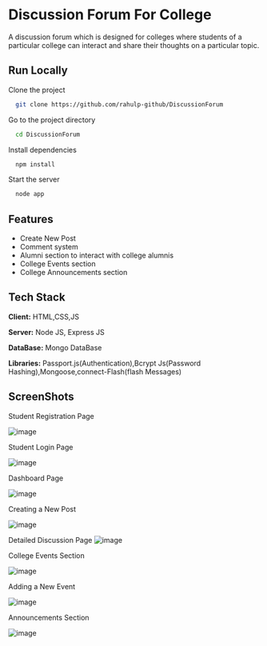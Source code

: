 
# Discussion Forum For College

A discussion forum which is designed for colleges where students of a particular college can interact and share their thoughts on a particular topic. 




## Run Locally

Clone the project

```bash
  git clone https://github.com/rahulp-github/DiscussionForum
```

Go to the project directory

```bash
  cd DiscussionForum
```

Install dependencies

```bash
  npm install
```

Start the server

```bash
  node app
```


## Features

- Create New Post
- Comment system 
- Alumni section to interact with college alumnis
- College Events section
- College Announcements section


## Tech Stack

**Client:** HTML,CSS,JS

**Server:** Node JS, Express JS

**DataBase:** Mongo DataBase

**Libraries:** Passport.js(Authentication),Bcrypt Js(Password Hashing),Mongoose,connect-Flash(flash Messages)

## ScreenShots

Student Registration Page

![image](https://user-images.githubusercontent.com/71189359/140924422-12252801-fcb3-4e14-ad79-e785049c7856.png)

Student Login Page

![image](https://user-images.githubusercontent.com/71189359/140924575-fc35383b-e7f3-4e0a-8123-3609e57176ca.png)

Dashboard Page

![image](https://user-images.githubusercontent.com/71189359/140924686-b52d8716-5628-46ba-bbc6-fb4e9a46fae9.png)

Creating a New Post

![image](https://user-images.githubusercontent.com/71189359/140924780-00fbcfe8-6965-4ea1-9000-1cf19cf1162a.png)

Detailed Discussion Page
![image](https://user-images.githubusercontent.com/71189359/140925944-f9723b2f-29dc-432b-a30e-38869f71df06.png)


College Events Section

![image](https://user-images.githubusercontent.com/71189359/140924884-f42e3f67-88ff-426f-bc34-4674774d704a.png)

Adding a New Event

![image](https://user-images.githubusercontent.com/71189359/140924950-ae862a95-b3ca-432b-a06e-83f5ca1e537b.png)

Announcements Section

![image](https://user-images.githubusercontent.com/71189359/140925036-80680820-a9b5-4585-b0ee-dcd050a435b3.png)







